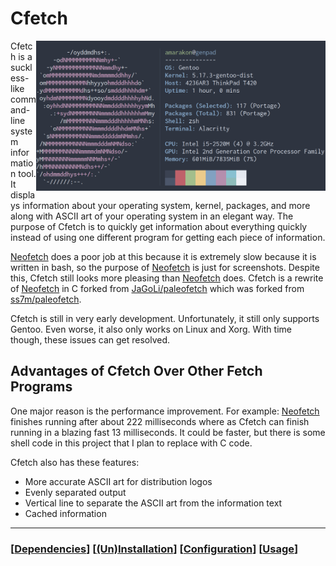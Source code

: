 Cfetch
==========

<img src="example.png" alt="Cfetch" align="right" height="240px">

Cfetch is a suckless-like command-line system information tool.
It displays information about your operating system, kernel, packages, and more along with ASCII art of your operating system in an elegant way.
The purpose of Cfetch is to quickly get information about everything quickly instead of using one different program for getting each piece of information.

[Neofetch](https://github.com/dylanaraps/neofetch) does a poor job at this because it is extremely slow because it is written in bash, so the purpose of [Neofetch](https://github.com/dylanaraps/neofetch) is just for screenshots.
Despite this, Cfetch still looks more pleasing than [Neofetch](https://github.com/dylanaraps/neofetch) does.
Cfetch is a rewrite of [Neofetch](https://github.com/dylanaraps/neofetch) in C forked from [JaGoLi/paleofetch](https://github.com/JaGoLi/paleofetch) which was forked from [ss7m/paleofetch](https://github.com/ss7m/paleofetch).

Cfetch is still in very early development.
Unfortunately, it still only supports Gentoo.
Even worse, it also only works on Linux and Xorg.
With time though, these issues can get resolved.

Advantages of Cfetch Over Other Fetch Programs
-----------------------------------------
One major reason is the performance improvement. 
For example: [Neofetch](https://github.com/dylanaraps/neofetch) finishes running after about 222 milliseconds where as Cfetch can finish running in a blazing fast 13 milliseconds.
It could be faster, but there is some shell code in this project that I plan to replace with C code.

Cfetch also has these features:

* More accurate ASCII art for distribution logos
* Evenly separated output
* Vertical line to separate the ASCII art from the information text
* Cached information

---
### \[[Dependencies](https://github.com/Amarakon55/Cfetch/wiki/Dependencies)\] \[[(Un)Installation](https://github.com/Amarakon55/Cfetch/wiki/(Un)Installation)\] \[[Configuration](https://github.com/Amarakon55/Cfetch/wiki/Configuration)\] \[[Usage](https://github.com/Amarakon55/Cfetch/wiki/Usage)\]
